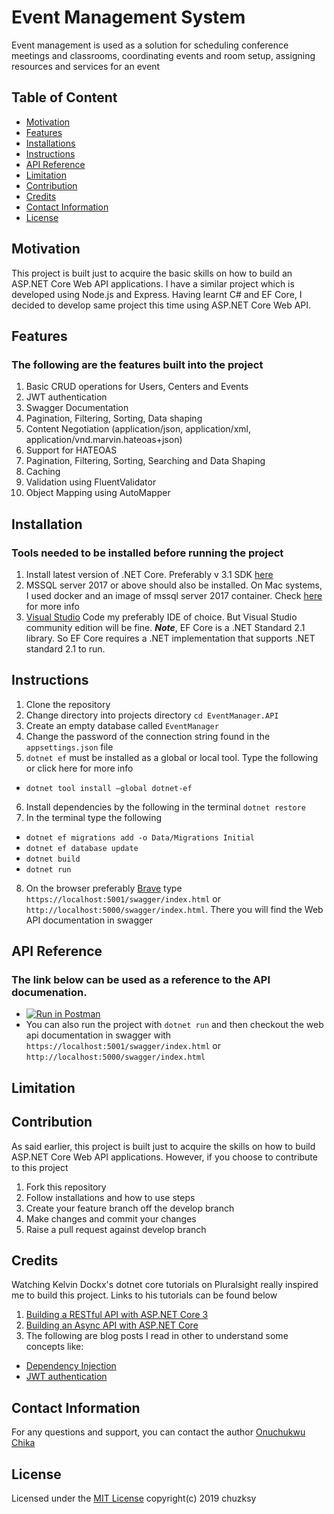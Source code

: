 # Event Management System
Event management is used as a solution for scheduling conference meetings and classrooms, coordinating events and room setup, assigning resources and services for an event

## Table of Content

-   [Motivation](https://github.com/chuzksy-codeactive/EventManager/#motivation)
-   [Features](https://github.com/chuzksy-codeactive/EventManager/#features)
-   [Installations](https://github.com/chuzksy-codeactive/EventManager/#installations)
-   [Instructions](https://github.com/chuzksy-codeactive/EventManager/#instructions)
-   [API Reference](https://github.com/chuzksy-codeactive/EventManager/#api-reference)
-   [Limitation](https://github.com/chuzksy-codeactive/EventManager/#limitation)
-   [Contribution](https://github.com/chuzksy-codeactive/EventManager/#contribution)
-   [Credits](https://github.com/chuzksy-codeactive/EventManager/#credits)
-   [Contact Information](https://github.com/chuzksy-codeactive/EventManager/#contact-information)
-   [License](https://github.com/chuzksy-codeactive/EventManager/#license)

## Motivation
This project is built just to acquire the basic skills on how to build an ASP.NET Core Web API applications. 
I have a similar project which is developed using Node.js and Express. Having learnt C# and EF Core, I decided to develop same project this time using ASP.NET Core Web API. 

## Features
### The following are the features built into the project
1. Basic CRUD operations for Users, Centers and Events
2. JWT authentication
3. Swagger Documentation
4. Pagination, Filtering, Sorting, Data shaping
5. Content Negotiation (application/json, application/xml, application/vnd.marvin.hateoas+json)
6. Support for HATEOAS
7. Pagination, Filtering, Sorting, Searching and Data Shaping
8. Caching
9. Validation using FluentValidator
10. Object Mapping using AutoMapper

## Installation
### Tools needed to be installed before running the project
1. Install latest version of .NET Core. Preferably v 3.1 SDK [here](https://dotnet.microsoft.com/download)
2. MSSQL server 2017 or above should also be installed. On Mac systems, I used docker and an image of mssql server 2017 container. Check [here](https://database.guide/how-to-install-sql-server-on-a-mac/) for more info
3. [Visual Studio](https://visualstudio.microsoft.com/downloads/) Code my preferably IDE of choice. But Visual Studio community edition will be fine.
  ***Note***, EF Core is a .NET Standard 2.1 library. So EF Core requires a .NET implementation that supports .NET standard 2.1 to run. 

## Instructions
1. Clone the repository
2. Change directory into projects directory `cd EventManager.API`
3. Create an empty database called `EventManager`
4. Change the password of the connection string found in the `appsettings.json` file
5. `dotnet ef` must be installed as a global or local tool. Type the following or click here for more info
* `dotnet tool install —global dotnet-ef`
6. Install dependencies by the following in the terminal `dotnet restore`
7. In the terminal type the following
  * `dotnet ef migrations add -o Data/Migrations Initial`
  * `dotnet ef database update` 
  * `dotnet build`
  * `dotnet run`
8. On the browser preferably [Brave](https://brave.com/sua484) type `https://localhost:5001/swagger/index.html` or `http://localhost:5000/swagger/index.html`. There you will find the Web API documentation in swagger

## API Reference
### The link below can be used as a reference to the API documenation. 
  * [![Run in Postman](https://run.pstmn.io/button.svg)](https://documenter.getpostman.com/view/5716924/SWECVEib?version=latest)
  * You can also run the project with `dotnet run` and then checkout the web api documentation in swagger with `https://localhost:5001/swagger/index.html` or `http://localhost:5000/swagger/index.html`

## Limitation

## Contribution
As said earlier, this project is built just to acquire the skills on how to build ASP.NET Core Web API applications. However, if you choose to contribute to this project
1. Fork this repository
2. Follow installations and how to use steps
3. Create your feature branch off the develop branch
4. Make changes and commit your changes
5. Raise a pull request against develop branch

## Credits
Watching Kelvin Dockx's dotnet core tutorials on Pluralsight really inspired me to build this project. Links to his tutorials can be found below
1. [Building a RESTful API with ASP.NET Core 3](https://app.pluralsight.com/library/courses/asp-dot-net-core-3-restful-api-building/)
2. [Building an Async API with ASP.NET Core](https://app.pluralsight.com/library/courses/building-async-api-aspdotnet-core/)
3. The following are blog posts I read in other to understand some concepts like:
  * [Dependency Injection](https://medium.com/volosoft/asp-net-core-dependency-injection-best-practices-tips-tricks-c6e9c67f9d96)
  * [JWT authentication](https://jasonwatmore.com/post/2019/10/11/aspnet-core-3-jwt-authentication-tutorial-with-example-api)

## Contact Information
For any questions and support, you can contact the author [Onuchukwu Chika](mailto:onuchukwu.chika@andela.com)

## License
Licensed under the [MIT License](https://github.com/chuzksy-codeactive/EventManager/blob/master/LICENSE) copyright(c) 2019 chuzksy
